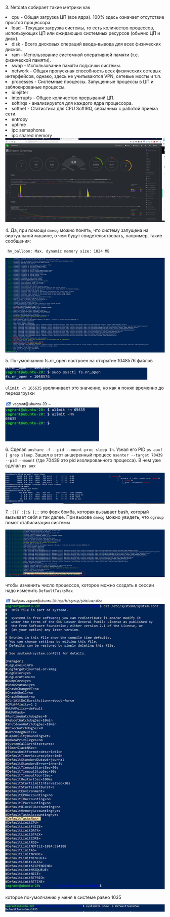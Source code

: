 <p>3. Netdata собирает такие метрики как     
    <li>cpu - Общая загрузка ЦП (все ядра). 100% здесь означает отсутствие простоя процессора.</li>
    <li>load - Текущая загрузка системы, то есть количество процессов, использующих ЦП или ожидающих системных ресурсов (обычно ЦП и диск).</li>
    <li>disk - Всего дисковых операций ввода-вывода для всех физических дисков.</li>
    <li>ram - Использование системной оперативной памяти (т.е. физической памяти).</li>
    <li>swap - Использование памяти подкачки системы.</li>
    <li>network - Общая пропускная способность всех физических сетевых интерфейсов, однако, здесь не учитываются VPN, сетевые мосты и т.п.</li>
    <li>processes - Системные процессы. Запущенные процессы в ЦП и заблокированые процессы.</li>
    <li>idlejitter</li>
    <li>interrupts - Общее количество прерываний ЦП.</li>
    <li>softirqs - анализируется для каждого ядра процессора.</li>
    <li>softnet - Статистика для CPU SoftIRQ, связанных с работой приема сети.</li>
    <li>entropy</li>
    <li>uptime</li>
    <li>ipc semaphores</li>
    <li>ipc shared memory</li>
<img src="../03-sysadmin-04-os/img/3q.JPG">
</p>
<p>4. Да, при помощи <code>dmesg</code> можно понять, что систему запущена на виртуальной машине, о чем будут свидетельствовать, например, такие сообщения: 
<p><code> hv_balloon: Max. dynamic memory size: 1024 MB</code></p>
<img src="../03-sysadmin-04-os/img/4q.JPG"></p>
<p>5. По-умолчанию fs.nr_open настроен на открытие 1048576 файлов</p>
<img src="../03-sysadmin-04-os/img/5q.JPG">
<p><code>ulimit -n 165635</code> увеличивает это значение, но как я понял временно до перезагрузки</p>
<img src="../03-sysadmin-04-os/img/5_1q.JPG">
<p>6. Сделал <code>unshare -f --pid --mount-proc sleep 1h</code>. Узнал его PID <code>ps auxf | grep sleep</code>. Зашел в этот аншеренный процесс <code>nsenter --target 70439 --pid --mount</code> (где 70439 это pid изолированного процесса). В нем уже сделал <code>ps aux</code></p>
<p><img src="../03-sysadmin-04-os/img/6q.JPG"></p>
<p>7. <code>:(){ :|:&amp; };:</code> это форк бомба, которая вызывает bash, который вызывает себя и так далее. При вызове <code>dmesg</code> можно увидеть, что <code>cgroup</code> помог стабилизации системы</p>
<img src="../03-sysadmin-04-os/img/7q.JPG"">
<p> чтобы изменить число процессов, которое можно создать в сессии надо изменить <code>DefaultTasksMax</code></p>
<p><img src="../03-sysadmin-04-os/img/7_1q.JPG"></p>
<p>которое по-умолчанию у меня в системе равно 1035</p>
<img src="../03-sysadmin-04-os/img/7_2q.JPG">
